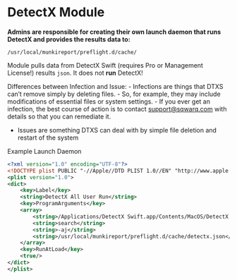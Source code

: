 DetectX Module
==============

**Admins are responsible for creating their own launch daemon that runs DetectX and provides the results data to:**

```text
/usr/local/munkireport/preflight.d/cache/
```

Module pulls data from DetectX Swift (requires Pro or Management License!) results `json`. It does not **run** DetectX!

Differences between Infection and Issue:
    - Infections are things that DTXS can’t remove simply by deleting files.
    - So, for example, they may include modifications of essential files or system settings.
    - If you ever get an infection, the best course of action is to contact support@sqwarq.com with details so that you can remediate it.
- Issues are something DTXS can deal with by simple file deletion and restart of the system

Example Launch Daemon

``` xml
<?xml version="1.0" encoding="UTF-8"?>
<!DOCTYPE plist PUBLIC "-//Apple//DTD PLIST 1.0//EN" "http://www.apple.com/DTDs/PropertyList-1.0.dtd">
<plist version="1.0">
<dict>
    <key>Label</key>
    <string>DetectX All User Run</string>
    <key>ProgramArguments</key>
    <array>
        <string>/Applications/DetectX Swift.app/Contents/MacOS/DetectX Swift</string>
        <string>search</string>
        <string>-aj</string>
        <string>/usr/local/munkireport/preflight.d/cache/detectx.json</string>
    </array>
    <key>RunAtLoad</key>
    <true/>
</dict>
</plist>
```
